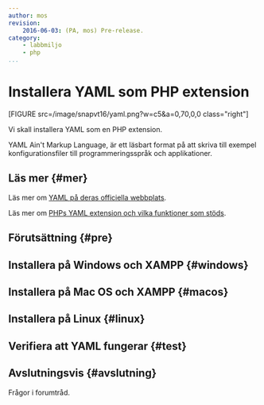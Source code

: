 ```yaml
---
author: mos
revision:
    2016-06-03: (PA, mos) Pre-release.
category:
    - labbmiljo
    - php
...
```

Installera YAML som PHP extension
===================================

[FIGURE src=/image/snapvt16/yaml.png?w=c5&a=0,70,0,0 class="right"]

Vi skall installera YAML som en PHP extension.

YAML Ain't Markup Language, är ett läsbart format på att skriva till exempel konfigurationsfiler till programmeringsspråk och applikationer.



<!--more-->



Läs mer {#mer}
-------------------------------

Läs mer om [YAML på deras officiella webbplats](http://yaml.org/).

Läs mer om [PHPs YAML extension och vilka funktioner som stöds](http://php.net/manual/en/book.yaml.php).



Förutsättning {#pre}
-------------------------------




Installera på Windows och XAMPP {#windows}
-------------------------------



Installera på Mac OS och XAMPP {#macos}
-------------------------------




Installera på Linux {#linux}
-------------------------------




Verifiera att YAML fungerar {#test}
-------------------------------



Avslutningsvis {#avslutning}
------------------------------

Frågor i forumtråd.
